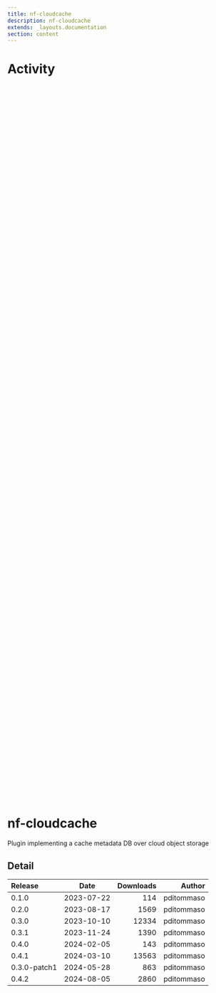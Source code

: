 ```yaml
---
title: nf-cloudcache
description: nf-cloudcache
extends: _layouts.documentation
section: content
---
```


# Activity

<div style="position: relative; height:40vh; width:80vw">
    <canvas id="releases"></canvas>
</div>
<script type="module" src="docs/nf-cloudcache/nf-cloudcache.js"></script>

# nf-cloudcache
Plugin implementing a cache metadata DB over cloud object storage 


## Detail

| Release                               | Date | Downloads                        | Author |
| :------------ | :---------: | ------: | -----------: |
 | 0.1.0 | 2023-07-22 | 114 | pditommaso |
 | 0.2.0 | 2023-08-17 | 1569 | pditommaso |
 | 0.3.0 | 2023-10-10 | 12334 | pditommaso |
 | 0.3.1 | 2023-11-24 | 1390 | pditommaso |
 | 0.4.0 | 2024-02-05 | 143 | pditommaso |
 | 0.4.1 | 2024-03-10 | 13563 | pditommaso |
 | 0.3.0-patch1 | 2024-05-28 | 863 | pditommaso |
 | 0.4.2 | 2024-08-05 | 2860 | pditommaso |

